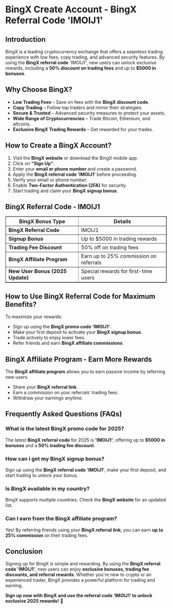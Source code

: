<h1>BingX Create Account - BingX Referral Code 'IMOIJ1'</h1>
    
<h2>Introduction</h2>
<p>BingX is a leading cryptocurrency exchange that offers a seamless trading experience with low fees, copy trading, and advanced security features. By using the <strong>BingX referral code</strong> <em>'IMOIJ1'</em>, new users can unlock exclusive rewards, including a <strong>50% discount on trading fees</strong> and up to <strong>$5000 in bonuses</strong>.</p>
    
<h2>Why Choose BingX?</h2>
    <ul>
        <li><strong>Low Trading Fees</strong> – Save on fees with the <strong>BingX discount code</strong>.</li>
        <li><strong>Copy Trading</strong> – Follow top traders and mirror their strategies.</li>
        <li><strong>Secure & Trusted</strong> – Advanced security measures to protect your assets.</li>
        <li><strong>Wide Range of Cryptocurrencies</strong> – Trade Bitcoin, Ethereum, and altcoins.</li>
        <li><strong>Exclusive BingX Trading Rewards</strong> – Get rewarded for your trades.</li>
    </ul>
    
<h2>How to Create a BingX Account?</h2>
    <ol>
        <li>Visit the <strong>BingX website</strong> or download the BingX mobile app.</li>
        <li>Click on <strong>"Sign Up"</strong>.</li>
        <li>Enter your <strong>email or phone number</strong> and create a password.</li>
        <li>Apply the <strong>BingX referral code 'IMOIJ1'</strong> before proceeding.</li>
        <li>Verify your email or phone number.</li>
        <li>Enable <strong>Two-Factor Authentication (2FA)</strong> for security.</li>
        <li>Start trading and claim your <strong>BingX signup bonus</strong>.</li>
    </ol>
    
<h2>BingX Referral Code - IMOIJ1</h2>
<table border="1">
        <tr>
            <th>BingX Bonus Type</th>
            <th>Details</th>
        </tr>
        <tr>
            <td><strong>BingX Referral Code</strong></td>
            <td>IMOIJ1</td>
        </tr>
        <tr>
            <td><strong>Signup Bonus</strong></td>
            <td>Up to $5000 in trading rewards</td>
        </tr>
        <tr>
            <td><strong>Trading Fee Discount</strong></td>
            <td>50% off on trading fees</td>
        </tr>
        <tr>
            <td><strong>BingX Affiliate Program</strong></td>
            <td>Earn up to 25% commission on referrals</td>
        </tr>
        <tr>
            <td><strong>New User Bonus (2025 Update)</strong></td>
            <td>Special rewards for first-time users</td>
        </tr>
</table>
    
<h2>How to Use BingX Referral Code for Maximum Benefits?</h2>
<p>To maximize your rewards:</p>
    <ul>
        <li>Sign up using the <strong>BingX promo code 'IMOIJ1'</strong>.</li>
        <li>Make your first deposit to activate your <strong>BingX signup bonus</strong>.</li>
        <li>Trade actively to enjoy lower fees.</li>
        <li>Refer friends and earn <strong>BingX affiliate commissions</strong>.</li>
    </ul>
    
<h2>BingX Affiliate Program - Earn More Rewards</h2>
<p>The <strong>BingX affiliate program</strong> allows you to earn passive income by referring new users.</p>
    <ul>
        <li>Share your <strong>BingX referral link</strong>.</li>
        <li>Earn a commission on your referrals' trading fees.</li>
        <li>Withdraw your earnings anytime.</li>
    </ul>
    
<h2>Frequently Asked Questions (FAQs)</h2>
<h3>What is the latest BingX promo code for 2025?</h3>
<p>The latest <strong>BingX referral code</strong> for 2025 is <strong>'IMOIJ1'</strong>, offering up to <strong>$5000 in bonuses</strong> and a <strong>50% trading fee discount</strong>.</p>
    
<h3>How can I get my BingX signup bonus?</h3>
<p>Sign up using the <strong>BingX referral code 'IMOIJ1'</strong>, make your first deposit, and start trading to unlock your bonus.</p>
    
<h3>Is BingX available in my country?</h3>
<p>BingX supports multiple countries. Check the <strong>BingX website</strong> for an updated list.</p>
    
<h3>Can I earn from the BingX affiliate program?</h3>
<p>Yes! By referring friends using your <strong>BingX referral link</strong>, you can earn <strong>up to 25% commission</strong> on their trading fees.</p>
    
<h2>Conclusion</h2>
<p>Signing up for BingX is simple and rewarding. By using the <strong>BingX referral code 'IMOIJ1'</strong>, new users can enjoy <strong>exclusive bonuses, trading fee discounts, and referral rewards</strong>. Whether you're new to crypto or an experienced trader, BingX provides a powerful platform for trading and earning.</p>
<p><strong>Sign up now with BingX and use the referral code ‘IMOIJ1’ to unlock exclusive 2025 rewards!</strong> 🚀</p>
</body>
</html>
